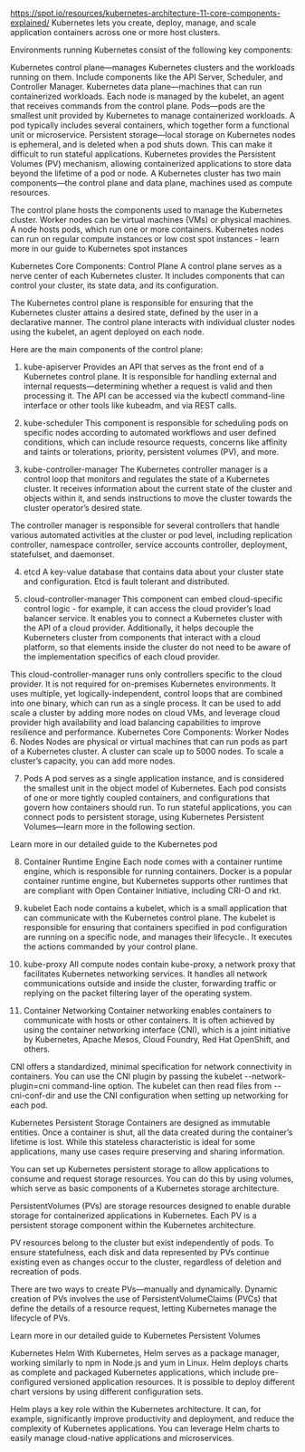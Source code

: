 https://spot.io/resources/kubernetes-architecture-11-core-components-explained/
Kubernetes lets you create, deploy, manage, and scale application containers across one or more host clusters. 

Environments running Kubernetes consist of the following key components:

Kubernetes control plane—manages Kubernetes clusters and the workloads running on them. Include components like the API Server, Scheduler, and Controller Manager.
Kubernetes data plane—machines that can run containerized workloads. Each node is managed by the kubelet, an agent that receives commands from the control plane. 
Pods—pods are the smallest unit provided by Kubernetes to manage containerized workloads.  A pod typically includes several containers, which together form a functional unit or microservice.
Persistent storage—local storage on Kubernetes nodes is ephemeral, and is deleted when a pod shuts down. This can make it difficult to run stateful applications. Kubernetes provides the Persistent Volumes (PV) mechanism, allowing containerized applications to store data beyond the lifetime of a pod or node.
A Kubernetes cluster has two main components—the control plane and data plane, machines used as compute resources. 

The control plane hosts the components used to manage the Kubernetes cluster. 
Worker nodes can be virtual machines (VMs) or physical machines. A node hosts pods, which run one or more containers. 
Kubernetes nodes can run on regular compute instances or low cost spot instances - learn more in our guide to Kubernetes spot instances

Kubernetes Core Components: Control Plane
A control plane serves as a nerve center of each Kubernetes cluster. It includes components that can control your cluster, its state data, and its configuration. 

The Kubernetes control plane is responsible for ensuring that the Kubernetes cluster attains a desired state, defined by the user in a declarative manner. The control plane interacts with individual cluster nodes using the kubelet, an agent deployed on each node.

Here are the main components of the control plane:

1. kube-apiserver 
Provides an API that serves as the front end of a Kubernetes control plane. It is responsible for handling external and internal requests—determining whether a request is valid and then processing it. The API can be accessed via the kubectl command-line interface or other tools like kubeadm, and via REST calls.

2. kube-scheduler 
This component is responsible for scheduling pods on specific nodes according to automated workflows and user defined conditions, which can include resource requests, concerns like affinity and taints or tolerations, priority, persistent volumes (PV), and more.

3. kube-controller-manager 
The Kubernetes controller manager is a control loop that monitors and regulates the state of a Kubernetes cluster. It receives information about the current state of the cluster and objects within it, and sends instructions to move the cluster towards the cluster operator’s desired state. 

The controller manager is responsible for several controllers that handle various automated activities at the cluster or pod level, including replication controller, namespace controller, service accounts controller, deployment, statefulset, and daemonset.

4. etcd
A key-value database that contains data about your cluster state and configuration. Etcd is fault tolerant and distributed.

5. cloud-controller-manager
This component can embed cloud-specific control logic - for example, it can access the cloud provider’s load balancer service. It enables you to connect a Kubernetes cluster with the API of a cloud provider. Additionally, it helps decouple the Kuberneters cluster from components that interact with a cloud platform, so that elements inside the cluster do not need to be aware of the implementation specifics of each cloud provider.

This cloud-controller-manager runs only controllers specific to the cloud provider. It is not required for on-premises Kubernetes environments. It uses multiple, yet logically-independent, control loops that are combined into one binary, which can run as a single process. It can be used to add scale a cluster by adding more nodes on cloud VMs, and leverage cloud provider high availability and load balancing capabilities to improve resilience and performance. 
Kubernetes Core Components: Worker Nodes
6. Nodes 
Nodes are physical or virtual machines that can run pods as part of a Kubernetes cluster. A cluster can scale up to 5000 nodes. To scale a cluster’s capacity, you can add more nodes.

7. Pods 
A pod serves as a single application instance, and is considered the smallest unit in the object model of Kubernetes. Each pod consists of one or more tightly coupled containers, and configurations that govern how containers should run. To run stateful applications, you can connect pods to persistent storage, using Kubernetes Persistent Volumes—learn more in the following section.

Learn more in our detailed guide to the Kubernetes pod

8. Container Runtime Engine
Each node comes with a container runtime engine, which is responsible for running containers. Docker is a popular container runtime engine, but Kubernetes supports other runtimes that are compliant with Open Container Initiative, including CRI-O and rkt.

9. kubelet 
Each node contains a kubelet, which is a small application that can communicate with the Kubernetes control plane. The kubelet is responsible for ensuring that containers specified in pod configuration are running on a specific node, and manages their lifecycle.. It executes the actions commanded by your control plane.

10. kube-proxy 
All compute nodes contain kube-proxy, a network proxy that facilitates Kubernetes networking services. It handles all network communications outside and inside the cluster, forwarding traffic or replying on the packet filtering layer of the operating system.
11. Container Networking 
Container networking enables containers to communicate with hosts or other containers. It is often achieved by using the container networking interface (CNI), which is a joint initiative by Kubernetes, Apache Mesos, Cloud Foundry, Red Hat OpenShift, and others.

CNI offers a standardized, minimal specification for network connectivity in containers. You can use the CNI plugin by passing the kubelet --network-plugin=cni command-line option. The kubelet can then read files from --cni-conf-dir and use the CNI configuration when setting up networking for each pod. 

Kubernetes Persistent Storage
Containers are designed as immutable entities. Once a container is shut, all the data created during the container’s lifetime is lost. While this stateless characteristic is ideal for some applications, many use cases require preserving and sharing information.

You can set up Kubernetes persistent storage to allow applications to consume and request storage resources. You can do this by using volumes, which serve as basic components of a Kubernetes storage architecture.

PersistentVolumes (PVs) are storage resources designed to enable durable storage for containerized applications in Kubernetes. Each PV is a persistent storage component within the Kubernetes architecture. 

PV resources belong to the cluster but exist independently of pods. To ensure statefulness, each disk and data represented by PVs continue existing even as changes occur to the cluster, regardless of deletion and recreation of pods.

There are two ways to create PVs—manually and dynamically. Dynamic creation of PVs involves the use of PersistentVolumeClaims (PVCs) that define the details of a resource request, letting Kubernetes manage the lifecycle of PVs.

Learn more in our detailed guide to Kubernetes Persistent Volumes

Kubernetes Helm
With Kubernetes, Helm serves as a package manager, working similarly to npm in Node.js and yum in Linux. Helm deploys charts as complete and packaged Kubernetes applications, which include pre-configured versioned application resources. It is possible to deploy different chart versions by using different configuration sets.

Helm plays a key role within the Kubernetes architecture. It can, for example, significantly improve productivity and deployment, and reduce the complexity of Kubernetes applications. You can leverage Helm charts to easily manage cloud-native applications and microservices.

